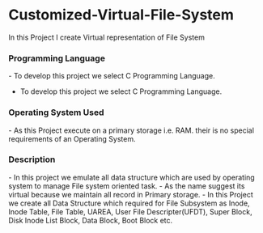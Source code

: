 # Customized-Virtual-File-System
In this Project I create Virtual representation  of File System 

<h3 align="left">Programming Language</h3>
- To develop this project we select C Programming Language.

- To develop this project we select C Programming Language.
<h3 align="left">Operating System Used</h3> 
- As this Project execute on a primary storage i.e. RAM. their is no special requirements of an Operating System.
<h3 align="left">Description</h3> 
- In this project we emulate all data structure which are used by operating system to manage File system oriented task.
- As the name suggest its virtual because we maintain all record in Primary storage.
- In this Project we create all Data Structure which required for File Subsystem as Inode, Inode Table, File Table, UAREA, User File Descripter(UFDT), Super Block, Disk Inode List Block, Data Block, Boot Block etc.  


